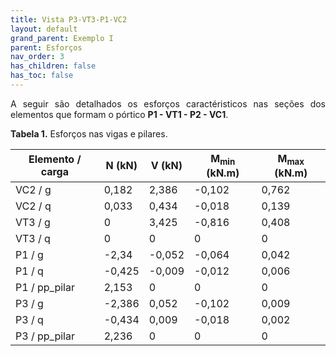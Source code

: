 ```yaml
---
title: Vista P3-VT3-P1-VC2
layout: default
grand_parent: Exemplo I
parent: Esforços
nav_order: 3
has_children: false
has_toc: false
---
```


<!--Don't delete this script-->
<script src = "https://polyfill.io/v3/polyfill.min.js?features=es6"></script>
<script id = "MathJax-script" async src="https://cdn.jsdelivr.net/npm/mathjax@3/es5/tex-mml-chtml.js"></script>
<!--Don't delete this script-->

<p align = "justify">
A seguir são detalhados os esforços caractéristicos nas seções dos elementos que formam o pórtico <b>P1 - VT1 - P2 - VC1</b>.
</p>

<p align = "justify" id = "tab1"><b>Tabela 1.</b> Esforços nas vigas e pilares.</p>

<table style = "width:100%">
  <thead>
    <tr>
      <th>Elemento  / carga</th>
      <th>N (kN)</th>
      <th>V (kN)</th>
      <th>M<sub>min</sub> (kN.m)</th>
      <th>M<sub>max</sub> (kN.m)</th>
    </tr>
  </thead>
  <tbody>
    <tr>
      <td>VC2 / g</td>
      <td>0,182</td>
      <td>2,386</td>
      <td>-0,102</td>
      <td>0,762</td>
    </tr>
    <tr>
      <td>VC2 / q</td>
      <td>0,033</td>
      <td>0,434</td>
      <td>-0,018</td>
      <td>0,139</td>
    </tr>
    <tr>
      <td>VT3 / g</td>
      <td>0</td>
      <td>3,425</td>
      <td>-0,816</td>
      <td>0,408</td>
    </tr>
    <tr>
      <td>VT3 / q</td>
      <td>0</td>
      <td>0</td>
      <td>0</td>
      <td>0</td>
    </tr>
    <tr>
      <td>P1 / g</td>
      <td>-2,34</td>
      <td>-0,052</td>
      <td>-0,064</td>
      <td>0,042</td>
    </tr>
    <tr>
      <td>P1 / q</td>
      <td>-0,425</td>
      <td>-0,009</td>
      <td>-0,012</td>
      <td>0,006</td>
    </tr>
    <tr>
      <td>P1 / pp_pilar</td>
      <td>2,153</td>
      <td>0</td>
      <td>0</td>
      <td>0</td>
    </tr>
    <tr>
      <td>P3 / g</td>
      <td>-2,386</td>
      <td>0,052</td>
      <td>-0,102</td>
      <td>0,009</td>
    </tr>
    <tr>
      <td>P3 / q</td>
      <td>-0,434</td>
      <td>0,009</td>
      <td>-0,018</td>
      <td>0,002</td>
    </tr>
    <tr>
      <td>P3 / pp_pilar</td>
      <td>2,236</td>
      <td>0</td>
      <td>0</td>
      <td>0</td>
    </tr>
  </tbody>
</table>

